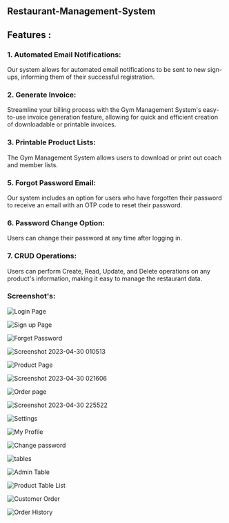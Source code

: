 ## Restaurant-Management-System
## Features :
### 1. Automated Email Notifications: 
Our system allows for automated email notifications to be sent to new sign-ups, informing them of their successful registration.


### 2. Generate Invoice: 
Streamline your billing process with the Gym Management System's easy-to-use invoice generation feature, allowing for quick and efficient creation of downloadable or printable invoices.

### 3. Printable Product Lists: 
The Gym Management System allows users to download or print out coach and member lists.


### 5. Forgot Password Email:
Our system includes an option for users who have forgotten their password to receive an email with an OTP code to reset their password.


### 6. Password Change Option: 
Users can change their password at any time after logging in.


### 7. CRUD Operations: 


Users can perform Create, Read, Update, and Delete operations on any product's information, making it easy to manage the restaurant data.


### Screenshot's:
![Login Page](https://user-images.githubusercontent.com/110332302/235323018-c6c5aed7-1cd7-41f9-ae40-9e2c92faa9e6.png)

![Sign up Page](https://user-images.githubusercontent.com/110332302/235323035-692b7a18-ec24-405f-8c6c-0ee956157789.png)

![Forget Password](https://user-images.githubusercontent.com/110332302/235323048-eb2fedb7-9ad4-4232-9a04-a076ecee1a1c.png)

![Screenshot 2023-04-30 010513](https://user-images.githubusercontent.com/110332302/235323057-4991eb05-dbf0-47a3-b87f-fbf28c71582a.png)

![Product Page](https://user-images.githubusercontent.com/110332302/235323065-bbb2bb17-e4e6-487b-8176-f037c6391106.png)

![Screenshot 2023-04-30 021606](https://user-images.githubusercontent.com/110332302/235323091-55b69c67-3222-41bb-81b6-b9d2379830d0.png)

![Order page](https://user-images.githubusercontent.com/110332302/235323108-b2a6b8cb-c7f3-4d18-927b-c6812f941fe8.png)



![Screenshot 2023-04-30 225522](https://user-images.githubusercontent.com/110332302/235366028-b4dd5152-4697-4083-ac04-cd448c6a2c3e.png)







![Settings](https://user-images.githubusercontent.com/110332302/235323134-9abea4c8-d341-4d50-b14b-628a361ef4f8.png)


![My Profile](https://user-images.githubusercontent.com/110332302/235323141-3f05171a-f66d-46f9-921b-394f45b8dca8.png)

![Change password](https://user-images.githubusercontent.com/110332302/235323148-495068ab-45e7-41c2-aa6a-e2763806b4f8.png)

![tables](https://user-images.githubusercontent.com/110332302/235323165-3d1536af-50d5-4f94-900d-87cad9b8d1f6.png)


![Admin Table](https://user-images.githubusercontent.com/110332302/235323171-f7c6f1ac-666e-48c3-8f83-6c58dee59860.png)

![Product Table List](https://user-images.githubusercontent.com/110332302/235323179-b4c2bc2a-b0ac-4ef3-918b-6890d2206f19.png)

![Customer Order](https://user-images.githubusercontent.com/110332302/235323185-ca2338df-fd25-43f8-8b45-b16eccd8d172.png)

![Order History](https://user-images.githubusercontent.com/110332302/235323192-74180408-5c9d-4653-9674-279c33c61122.png)











